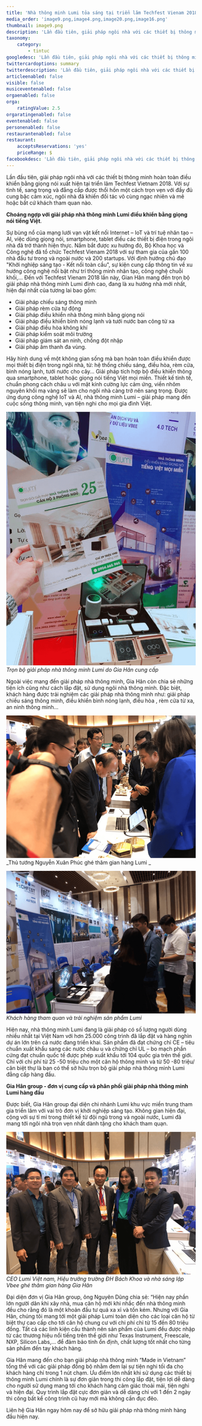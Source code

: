 ```yaml
---
title: 'Nhà thông minh Lumi tỏa sáng tại triển lãm Techfest Vienam 2018 '
media_order: 'image9.png,image4.png,image20.png,image16.png'
thumbnail: image9.png
description: 'Lần đầu tiên, giải pháp ngôi nhà với các thiết bị thông minh hoàn toàn điều khiển bằng giọng nói xuất hiện tại triển lãm Techfest Vietnam 2018. Với sự tinh tế, sang trọng và đẳng cấp được thổi hồn một cách trọn vẹn với đầy đủ cung bậc cảm xúc, ngôi nhà đã khiến đối tác vô cùng ngạc nhiên và mê hoặc bất cứ khách tham quan nào.'
taxonomy:
    category:
        - tintuc
googledesc: 'Lần đầu tiên, giải pháp ngôi nhà với các thiết bị thông minh hoàn toàn điều khiển bằng giọng nói xuất hiện tại triển lãm Techfest Vietnam 2018. Với sự tinh tế, sang trọng và đẳng cấp được thổi hồn một cách trọn vẹn với đầy đủ cung bậc cảm xúc, ngôi nhà đã khiến đối tác vô cùng ngạc nhiên và mê hoặc bất cứ khách tham quan nào.'
twittercardoptions: summary
twitterdescription: 'Lần đầu tiên, giải pháp ngôi nhà với các thiết bị thông minh hoàn toàn điều khiển bằng giọng nói xuất hiện tại triển lãm Techfest Vietnam 2018. Với sự tinh tế, sang trọng và đẳng cấp được thổi hồn một cách trọn vẹn với đầy đủ cung bậc cảm xúc, ngôi nhà đã khiến đối tác vô cùng ngạc nhiên và mê hoặc bất cứ khách tham quan nào.'
articleenabled: false
visible: false
musiceventenabled: false
orgaenabled: false
orga:
    ratingValue: 2.5
orgaratingenabled: false
eventenabled: false
personenabled: false
restaurantenabled: false
restaurant:
    acceptsReservations: 'yes'
    priceRange: $
facebookdesc: 'Lần đầu tiên, giải pháp ngôi nhà với các thiết bị thông minh hoàn toàn điều khiển bằng giọng nói xuất hiện tại triển lãm Techfest Vietnam 2018. Với sự tinh tế, sang trọng và đẳng cấp được thổi hồn một cách trọn vẹn với đầy đủ cung bậc cảm xúc, ngôi nhà đã khiến đối tác vô cùng ngạc nhiên và mê hoặc bất cứ khách tham quan nào.'
---
```


Lần đầu tiên, giải pháp ngôi nhà với các thiết bị thông minh hoàn toàn điều khiển bằng giọng nói xuất hiện tại triển lãm Techfest Vietnam 2018. Với sự tinh tế, sang trọng và đẳng cấp được thổi hồn một cách trọn vẹn với đầy đủ cung bậc cảm xúc, ngôi nhà đã khiến đối tác vô cùng ngạc nhiên và mê hoặc bất cứ khách tham quan nào.

**Choáng ngợp với giải pháp nhà thông minh Lumi điều khiển bằng giọng nói tiếng Việt**.

Sự bùng nổ của mạng lưới vạn vật kết nối Internet – IoT và trí tuệ nhân tạo – AI, việc dùng giọng nói, smartphone, tablet điều các thiết bị điện trong ngôi nhà đã trở thành hiện thực. Nắm bắt được xu hướng đó, Bộ Khoa học và Công nghệ đã tổ chức Techfest Vienam 2018 với sự tham gia của gần 100 nhà đầu tư trong và ngoài nước và 200 startups. Với định hướng chủ đạo "Khởi nghiệp sáng tạo - Kết nối toàn cầu", sự kiện cung cấp thông tin về xu hướng công nghệ nổi bật như trí thông minh nhân tạo, công nghệ chuỗi khối,…
Đến với Techfest Vienam 2018 lần này, Gian Hân mang đến trọn bộ giải pháp nhà thông minh Lumi đỉnh cao, đang là xu hướng nhà mới nhất, hiện đại nhất của tương lai bao gồm:
* Giải pháp chiếu sáng thông minh
* Giải pháp rèm cửa tự động
* Giải pháp điều khiển nhà thông minh bằng giọng nói
* Giải pháp điều khiển bình nóng lạnh và tưới nước ban công từ xa
* Giải pháp điều hòa không khí
* Giải pháp kiểm soát môi trường
* Giải pháp giám sát an ninh, chống đột nhập
* Giải pháp âm thanh đa vùng.

Hãy hình dung về một không gian sống mà bạn hoàn toàn điều khiển được mọi thiết bị điện trong ngôi nhà, từ: hệ thống chiếu sáng, điều hòa, rèm cửa, bình nóng lạnh, tưới nước cho cây… Giải pháp tích hợp bộ điều khiển thông qua smartphone, tablet hoặc giọng nói tiếng Việt mọi miền. Thiết kế tinh tế, chuẩn phong cách châu  u với mặt kính cường lực cảm ứng, viền nhôm nguyên khối mạ vàng sẽ làm cho ngôi nhà càng trở nên sang trọng. Được ứng dụng công nghệ IoT và AI, nhà thông minh Lumi – giải pháp mang đến cuộc sống thông minh, vạn tiện nghi cho mọi gia đình Việt.

![](image9.png)
_Trọn bộ giải pháp nhà thông minh Lumi do Gia Hân cung cấp_

Ngoài việc mang đến giải pháp nhà thông minh, Gia Hân còn chia sẻ những tiện ích cũng như cách lắp đặt, sử dụng ngôi nhà thông minh. Đặc biệt, khách hàng được trải nghiệm các giải pháp nhà thông minh như: giải pháp chiếu sáng thông minh, điều khiển bình nóng lạnh, điều hòa , rèm cửa từ xa, an ninh thông minh... 

![](image4.png)
_Thủ tướng Nguyễn Xuân Phúc ghé thăm gian hàng Lumi _

![](image20.png)
_Khách hàng tham quan và trải nghiệm sản phẩm Lumi_

Hiện nay, nhà thông minh Lumi đang là giải pháp có số lượng người dùng nhiều nhất tại Việt Nam với hơn 25.000 công trình đã lắp đặt và hàng nghìn dự án lớn trên cả nước đang triển khai. Sản phẩm đã đạt chứng chỉ CE – tiêu chuẩn xuất khẩu sang các nước châu  u và chứng chỉ UL – bo mạch phần cứng đạt chuẩn quốc tế được phép xuất khẩu tới 104 quốc gia trên thế giới. Chỉ với chi phí từ 25 -50 triệu cho một căn hộ thông minh và từ 50 -80 triệu/ căn biệt thự là bạn có thể sở hữu trọn bộ giải pháp nhà thông minh Lumi đẳng cấp hàng đầu.

**Gia Hân group - đơn vị cung cấp và phân phối giải pháp nhà thông minh Lumi hàng đầu**

Được biết, Gia Hân group đại diện chi nhánh Lumi khu vực miền trung tham gia triển lãm với vai trò đơn vị khởi nghiệp sáng tạo. Không gian hiện đại, cộng với sự tỉ mỉ trong thiết kế từ đội ngũ trong và ngoài nước, Lumi đã mang tới ngôi nhà trọn vẹn nhất dành tặng cho khách tham quạn.

![](image16.png)
_CEO Lumi Việt nam, Hiệu trưởng trường ĐH Bách Khoa và nhà sáng lập Vbee ghé thăm gian hàng Gia Hân_

Đại diện đơn vị Gia Hân group, ông Nguyên Dũng chia sẻ: “Hiện nay phần lớn người dân khi xây nhà, mua căn hộ mới khi nhắc đến nhà thông minh đều cho rằng đó là một khoản đầu tư quá xa xỉ và tốn kém. Nhưng với Gia Hân, chúng tôi mang tới một giải pháp Lumi  toàn diện cho các loại căn hộ từ biệt thự cao cấp cho tới căn hộ chung cư với chi phí chỉ từ 15 đến 80 triệu đồng. Tất cả các linh kiện cấu thành nên sản phẩm của Lumi đều được nhập từ các thương hiệu nổi tiếng trên thế giới như Texas Instrument, Freescale, NXP, Silicon Labs,… để đảm bảo tính ổn định, chất lượng tốt nhất cho từng sản phẩm đến tay khách hàng.

Gia Hân mang đến cho bạn giải pháp nhà thông minh “Made in Vietnam” tổng thể với các giải pháp đồng bộ nhằm đem lại sự tiện nghi tối đa cho khách hàng chỉ trong 1 nút chạm. Ưu điểm lớn nhất khi sử dụng các thiết bị thông minh Lumi chính là sự đơn giản trong thi công lắp đặt, tiện lợi dễ dàng cho người sử dụng mang tới cho khách hàng cảm giác thoải mái, tiện nghi và hiện đại.  Quy trình lắp đặt cực đơn giản và dễ dàng chỉ với 1 đến 2 ngày thi công bất kể công trình cũ hay mới mà không cần đục đẽo.

Liên hệ Gia Hân ngay hôm nay để sở hữu giải pháp nhà thông minh hàng đầu hiện nay. 

